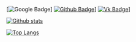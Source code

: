 
[![Google Badge](https://img.shields.io/badge/-guvacode@gmail.com-c14438?style=flat&logo=Gmail&logoColor=white&link=mailto:guvacode@gmail.com)]
[![Github Badge](https://img.shields.io/badge/-guvacode-gray?style=flat&logo=github&logoColor=white&link=https://github.com/guvacode/)](https://www.github.com/guvacode/)]
[![Vk Badge](https://img.shields.io/badge/%D0%92%D0%B0%D0%B4%D0%B8%D0%BC%20%D0%93%D1%83%D0%BD%D1%8C%D0%BA%D0%BE-blue?style=flat&logo=vk&logoColor=white&link=https://vk.com/gunkovadim/)](https://vk.com/gunkovadim)] 

[![Github stats](https://github-readme-stats.vercel.app/api?username=guvacode&show_icons=true&include_all_commits=true)](https://github.com/guvacode/github-readme-stats)

[![Top Langs](https://github-readme-stats.vercel.app/api/top-langs/?username=guvacode&layout=compact)](https://github.com/guvacode/github-readme-stats)

